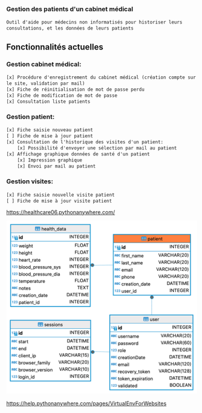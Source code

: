 
### Gestion des patients d'un cabinet médical

    Outil d'aide pour médecins non informatisés pour historiser leurs consultations, et les données de leurs patients

## Fonctionnalités actuelles

### Gestion cabinet médical:
    [x] Procédure d'enregistrement du cabinet médical (création compte sur le site, validation par mail)
    [x] Fiche de réinitialisation de mot de passe perdu
    [x] Fiche de modification de mot de passe
    [x] Consultation liste patients

### Gestion patient:

    [x] Fiche saisie nouveau patient
    [ ] Fiche de mise à jour patient
    [x] Consultation de l'historique des visites d'un patient:
        [x] Possibilité d'envoyer une sélection par mail au patient
    [x] Affichage graphique données de santé d'un patient
        [x] Impression graphique
        [x] Envoi par mail au patient

### Gestion visites:

    [x] Fiche saisie nouvelle visite patient
    [ ] Fiche de mise à jour visite patient




https://healthcare06.pythonanywhere.com/

![Modèle de données](healthcare.png)

https://help.pythonanywhere.com/pages/VirtualEnvForWebsites